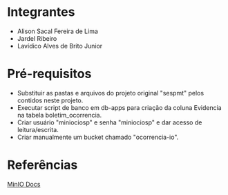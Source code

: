 # Integrantes
- Alison Sacal Fereira de Lima
- Jardel Ribeiro
- Lavídico Alves de Brito Junior

# Pré-requisitos
- Substituir as pastas e arquivos do projeto original "sespmt" pelos contidos neste projeto.
- Executar script de banco em db-apps para criação da coluna Evidencia na tabela boletim_ocorrencia.
- Criar usuário "miniociosp" e senha "miniociosp" e dar acesso de leitura/escrita.
- Criar manualmente um bucket chamado "ocorrencia-io".

# Referências 
[MinIO Docs](https://min.io/docs/minio/container/index.html)

